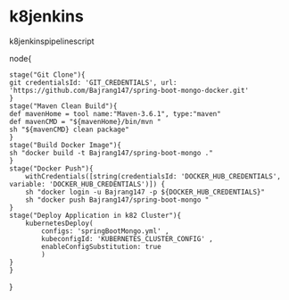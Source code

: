 # k8jenkins
k8jenkinspipelinescript




node{
    
    stage("Git Clone"){
    git credentialsId: 'GIT_CREDENTIALS', url: 'https://github.com/Bajrang147/spring-boot-mongo-docker.git'
    }
    stage("Maven Clean Build"){
    def mavenHome = tool name:"Maven-3.6.1", type:"maven"
    def mavenCMD = "${mavenHome}/bin/mvn "
    sh "${mavenCMD} clean package"
    }
    stage("Build Docker Image"){
    sh "docker build -t Bajrang147/spring-boot-mongo ."    
    }
    stage("Docker Push"){
        withCredentials([string(credentialsId: 'DOCKER_HUB_CREDENTIALS', variable: 'DOCKER_HUB_CREDENTIALS')]) {
        sh "docker login -u Bajrang147 -p ${DOCKER_HUB_CREDENTIALS}"
        sh "docker push Bajrang147/spring-boot-mongo "
    }
    stage("Deploy Application in k82 Cluster"){
        kubernetesDeploy(
            configs: 'springBootMongo.yml' ,
            kubeconfigId: 'KUBERNETES_CLUSTER_CONFIG' ,
            enableConfigSubstitution: true
            )
    }    
    }
}

